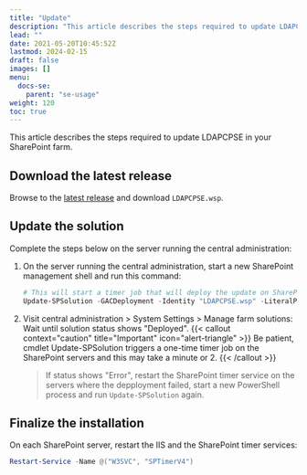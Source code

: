 ```yaml
---
title: "Update"
description: "This article describes the steps required to update LDAPCPSE in your SharePoint farm."
lead: ""
date: 2021-05-20T10:45:52Z
lastmod: 2024-02-15
draft: false
images: []
menu:
  docs-se:
    parent: "se-usage"
weight: 120
toc: true
---
```


This article describes the steps required to update LDAPCPSE in your SharePoint farm.

## Download the latest release

Browse to the [latest release](https://github.com/Yvand/LDAPCP/releases/latest/) and download `LDAPCPSE.wsp`.

## Update the solution

Complete the steps below on the server running the central administration:

1. On the server running the central administration, start a new SharePoint management shell and run this command:

   ```powershell
   # This will start a timer job that will deploy the update on SharePoint servers. Central administration will restart during the process
   Update-SPSolution -GACDeployment -Identity "LDAPCPSE.wsp" -LiteralPath "C:\YvanData\LDAPCPSE.wsp"
   ```

1. Visit central administration > System Settings > Manage farm solutions: Wait until solution status shows "Deployed".
   {{< callout context="caution" title="Important" icon="alert-triangle" >}} Be patient, cmdlet Update-SPSolution triggers a one-time timer job on the SharePoint servers and this may take a minute or 2. {{< /callout >}}
   > If status shows "Error", restart the SharePoint timer service on the servers where the depployment failed, start a new PowerShell process and run `Update-SPSolution` again.

## Finalize the installation

On each SharePoint server, restart the IIS and the SharePoint timer services:

```powershell
Restart-Service -Name @("W3SVC", "SPTimerV4")
```

